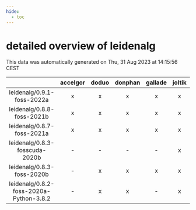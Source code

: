 ```yaml
---
hide:
  - toc
---
```


detailed overview of leidenalg
==============================


This data was automatically generated on Thu, 31 Aug 2023 at 14:15:56 CEST  

| |accelgor|doduo|donphan|gallade|joltik|skitty|swalot|victini|
| :---: | :---: | :---: | :---: | :---: | :---: | :---: | :---: | :---: |
|leidenalg/0.9.1-foss-2022a|x|x|x|x|x|x|x|x|
|leidenalg/0.8.8-foss-2021b|x|x|x|x|x|x|x|x|
|leidenalg/0.8.7-foss-2021a|x|x|x|x|x|x|x|x|
|leidenalg/0.8.3-fosscuda-2020b|-|-|-|-|x|-|-|-|
|leidenalg/0.8.3-foss-2020b|-|x|x|x|x|x|x|x|
|leidenalg/0.8.2-foss-2020a-Python-3.8.2|-|x|x|-|x|x|x|x|
